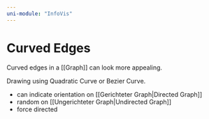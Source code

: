 ```yaml
---
uni-module: "InfoVis"
---
```


# Curved Edges

Curved edges in a [[Graph]] can look more appealing.

Drawing using Quadratic Curve or Bezier Curve.

- can indicate orientation on [[Gerichteter Graph|Directed Graph]]
- random on [[Ungerichteter Graph|Undirected Graph]]
- force directed

